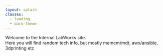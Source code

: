 ```yaml
---
layout: splash
classes:
  - landing
  - dark-theme
---
```

Welcome to the Internal LabWorks site.  
Here you will find random tech info, but mostly memcm/mdt, awx/ansible, 3dprinting etc

